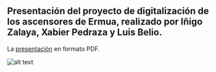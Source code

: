 ## Presentación del proyecto de digitalización de los ascensores de Ermua, realizado por Iñigo Zalaya, Xabier Pedraza y Luis Belio.

La [presentación](https://github.com/InigoZalaya/Proyecto-Tecnologias-Industriales/blob/main/Presentaci%C3%B3n/DIGITAL%20TWIN%20PRESENTACI%C3%93N-I%C3%B1igo_Xabi_Luis.pdf) en formato PDF.

![alt text](https://github.com/InigoZalaya/Proyecto-Tecnologias-Industriales/blob/main/Presentaci%C3%B3n/Captura%20de%20pantalla%20(8).png)
